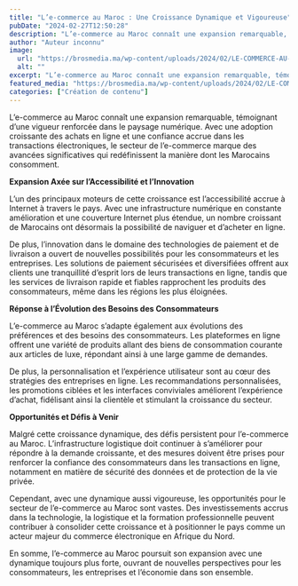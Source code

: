 ```yaml
---
title: "L’e-commerce au Maroc : Une Croissance Dynamique et Vigoureuse"
pubDate: "2024-02-27T12:50:28"
description: "L’e-commerce au Maroc connaît une expansion remarquable, témoignant d’une vigueur renforcée dans le paysage numérique. Avec une adoption croissante des achats en ligne et une confiance accrue dans les transactions électroniques, le secteur de l’e-commerce marque des avancées significatives qui…"
author: "Auteur inconnu"
image:
  url: "https://brosmedia.ma/wp-content/uploads/2024/02/LE-COMMERCE-AU-MAROC-EN-2024.jpg"
  alt: ""
excerpt: "L’e-commerce au Maroc connaît une expansion remarquable, témoignant d’une vigueur renforcée dans le paysage numérique. Avec une adoption croissante des achats en ligne et une confiance accrue dans les transactions électroniques, le secteur de l’e-commerce marque des avancées significatives qui…"
featured_media: "https://brosmedia.ma/wp-content/uploads/2024/02/LE-COMMERCE-AU-MAROC-EN-2024.jpg"
categories: ["Création de contenu"]
---
```


<div data-elementor-type="wp-post" data-elementor-id="990966" class="elementor elementor-990966" data-elementor-post-type="post">
				<div class="elementor-element elementor-element-63e0932b e-flex e-con-boxed e-con e-parent" data-id="63e0932b" data-element_type="container">
					<div class="e-con-inner">
				<div class="elementor-element elementor-element-18302268 elementor-widget elementor-widget-text-editor" data-id="18302268" data-element_type="widget" data-widget_type="text-editor.default">
				<div class="elementor-widget-container">
									
<p>L&rsquo;e-commerce au Maroc connaît une expansion remarquable, témoignant d&rsquo;une vigueur renforcée dans le paysage numérique. Avec une adoption croissante des achats en ligne et une confiance accrue dans les transactions électroniques, le secteur de l&rsquo;e-commerce marque des avancées significatives qui redéfinissent la manière dont les Marocains consomment.</p>



<p><strong>Expansion Axée sur l&rsquo;Accessibilité et l&rsquo;Innovation</strong></p>



<p>L&rsquo;un des principaux moteurs de cette croissance est l&rsquo;accessibilité accrue à Internet à travers le pays. Avec une infrastructure numérique en constante amélioration et une couverture Internet plus étendue, un nombre croissant de Marocains ont désormais la possibilité de naviguer et d&rsquo;acheter en ligne.</p>



<p>De plus, l&rsquo;innovation dans le domaine des technologies de paiement et de livraison a ouvert de nouvelles possibilités pour les consommateurs et les entreprises. Les solutions de paiement sécurisées et diversifiées offrent aux clients une tranquillité d&rsquo;esprit lors de leurs transactions en ligne, tandis que les services de livraison rapide et fiables rapprochent les produits des consommateurs, même dans les régions les plus éloignées.</p>



<p><strong>Réponse à l&rsquo;Évolution des Besoins des Consommateurs</strong></p>



<p>L&rsquo;e-commerce au Maroc s&rsquo;adapte également aux évolutions des préférences et des besoins des consommateurs. Les plateformes en ligne offrent une variété de produits allant des biens de consommation courante aux articles de luxe, répondant ainsi à une large gamme de demandes.</p>



<p>De plus, la personnalisation et l&rsquo;expérience utilisateur sont au cœur des stratégies des entreprises en ligne. Les recommandations personnalisées, les promotions ciblées et les interfaces conviviales améliorent l&rsquo;expérience d&rsquo;achat, fidélisant ainsi la clientèle et stimulant la croissance du secteur.</p>



<p><strong>Opportunités et Défis à Venir</strong></p>



<p>Malgré cette croissance dynamique, des défis persistent pour l&rsquo;e-commerce au Maroc. L&rsquo;infrastructure logistique doit continuer à s&rsquo;améliorer pour répondre à la demande croissante, et des mesures doivent être prises pour renforcer la confiance des consommateurs dans les transactions en ligne, notamment en matière de sécurité des données et de protection de la vie privée.</p>



<p>Cependant, avec une dynamique aussi vigoureuse, les opportunités pour le secteur de l&rsquo;e-commerce au Maroc sont vastes. Des investissements accrus dans la technologie, la logistique et la formation professionnelle peuvent contribuer à consolider cette croissance et à positionner le pays comme un acteur majeur du commerce électronique en Afrique du Nord.</p>



<p>En somme, l&rsquo;e-commerce au Maroc poursuit son expansion avec une dynamique toujours plus forte, ouvrant de nouvelles perspectives pour les consommateurs, les entreprises et l&rsquo;économie dans son ensemble.</p>
								</div>
				</div>
					</div>
				</div>
				</div>
